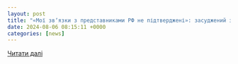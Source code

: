 ```yaml
---
layout: post
title: "«Мої звʼязки з представниками РФ не підтверджені»: засуджений за держзраду миколаївський експрокурор заперечує провину"
date: 2024-08-06 08:15:11 +0000
categories: [news]
---
```


[Читати далі](https://vn.mk.ua/moyi-zvʼyazky-z-predstavnykamy-rf-ne-pidtverdzheni-zasudzhenyj-za-derzhzradu-mykolayivskyj-eksprokuror-zaperechuye-provynu/)
